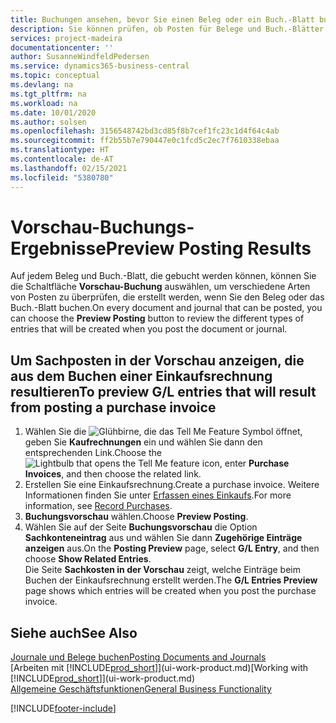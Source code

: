 ```yaml
---
title: Buchungen ansehen, bevor Sie einen Beleg oder ein Buch.-Blatt buchen | Microsoft Docs
description: Sie können prüfen, ob Posten für Belege und Buch.-Blätter fehlerfrei sind, bevor sie auf das Sachkonto buchen.
services: project-madeira
documentationcenter: ''
author: SusanneWindfeldPedersen
ms.service: dynamics365-business-central
ms.topic: conceptual
ms.devlang: na
ms.tgt_pltfrm: na
ms.workload: na
ms.date: 10/01/2020
ms.author: solsen
ms.openlocfilehash: 3156548742bd3cd85f8b7cef1fc23c1d4f64c4ab
ms.sourcegitcommit: ff2b55b7e790447e0c1fcd5c2ec7f7610338ebaa
ms.translationtype: HT
ms.contentlocale: de-AT
ms.lasthandoff: 02/15/2021
ms.locfileid: "5380780"
---
```

# <a name="preview-posting-results"></a><span data-ttu-id="3c7ac-103">Vorschau-Buchungs-Ergebnisse</span><span class="sxs-lookup"><span data-stu-id="3c7ac-103">Preview Posting Results</span></span>
<span data-ttu-id="3c7ac-104">Auf jedem Beleg und Buch.-Blatt, die gebucht werden können, können Sie die Schaltfläche **Vorschau-Buchung** auswählen, um verschiedene Arten von Posten zu überprüfen, die erstellt werden, wenn Sie den Beleg oder das Buch.-Blatt buchen.</span><span class="sxs-lookup"><span data-stu-id="3c7ac-104">On every document and journal that can be posted, you can choose the **Preview Posting** button to review the different types of entries that will be created when you post the document or journal.</span></span>

## <a name="to-preview-gl-entries-that-will-result-from-posting-a-purchase-invoice"></a><span data-ttu-id="3c7ac-105">Um Sachposten in der Vorschau anzeigen, die aus dem Buchen einer Einkaufsrechnung resultieren</span><span class="sxs-lookup"><span data-stu-id="3c7ac-105">To preview G/L entries that will result from posting a purchase invoice</span></span>
1. <span data-ttu-id="3c7ac-106">Wählen Sie die ![Glühbirne, die das Tell Me Feature](media/ui-search/search_small.png "Tell Me-Funktion") Symbol öffnet, geben Sie **Kaufrechnungen** ein und wählen Sie dann den entsprechenden Link.</span><span class="sxs-lookup"><span data-stu-id="3c7ac-106">Choose the ![Lightbulb that opens the Tell Me feature](media/ui-search/search_small.png "Tell me what you want to do") icon, enter **Purchase Invoices**, and then choose the related link.</span></span>
2. <span data-ttu-id="3c7ac-107">Erstellen Sie eine Einkaufsrechnung.</span><span class="sxs-lookup"><span data-stu-id="3c7ac-107">Create a purchase invoice.</span></span> <span data-ttu-id="3c7ac-108">Weitere Informationen finden Sie unter [Erfassen eines Einkaufs](purchasing-how-record-purchases.md).</span><span class="sxs-lookup"><span data-stu-id="3c7ac-108">For more information, see [Record Purchases](purchasing-how-record-purchases.md).</span></span>
3. <span data-ttu-id="3c7ac-109">**Buchungsvorschau** wählen.</span><span class="sxs-lookup"><span data-stu-id="3c7ac-109">Choose **Preview Posting**.</span></span>
4. <span data-ttu-id="3c7ac-110">Wählen Sie auf der Seite **Buchungsvorschau** die Option **Sachkonteneintrag** aus und wählen Sie dann **Zugehörige Einträge anzeigen** aus.</span><span class="sxs-lookup"><span data-stu-id="3c7ac-110">On the **Posting Preview** page, select **G/L Entry**, and then choose **Show Related Entries**.</span></span>  
   <span data-ttu-id="3c7ac-111">Die Seite **Sachkosten in der Vorschau** zeigt, welche Einträge beim Buchen der Einkaufsrechnung erstellt werden.</span><span class="sxs-lookup"><span data-stu-id="3c7ac-111">The **G/L Entries Preview** page shows which entries will be created when you post the purchase invoice.</span></span>

## <a name="see-also"></a><span data-ttu-id="3c7ac-112">Siehe auch</span><span class="sxs-lookup"><span data-stu-id="3c7ac-112">See Also</span></span>
[<span data-ttu-id="3c7ac-113">Journale und Belege buchen</span><span class="sxs-lookup"><span data-stu-id="3c7ac-113">Posting Documents and Journals</span></span>](ui-post-documents-journals.md)  
<span data-ttu-id="3c7ac-114">[Arbeiten mit [!INCLUDE[prod_short](includes/prod_short.md)]](ui-work-product.md)</span><span class="sxs-lookup"><span data-stu-id="3c7ac-114">[Working with [!INCLUDE[prod_short](includes/prod_short.md)]](ui-work-product.md)</span></span>  
[<span data-ttu-id="3c7ac-115">Allgemeine Geschäftsfunktionen</span><span class="sxs-lookup"><span data-stu-id="3c7ac-115">General Business Functionality</span></span>](ui-across-business-areas.md)


[!INCLUDE[footer-include](includes/footer-banner.md)]